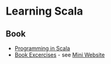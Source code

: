 # Learning Scala

## Book

* [Programming in Scala](https://people.cs.ksu.edu/~schmidt/705a/Scala/Programming-in-Scala.pdf)
* [Book Excercises](https://booksites.artima.com/programming_in_scala) - see [Mini Website](/programming-in-scala-exercises/index.html)